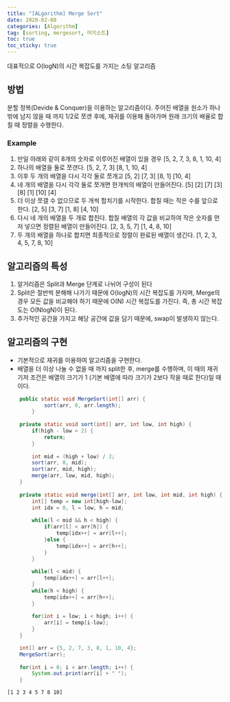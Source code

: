```yaml
---
title: "[ALgorithm] Merge Sort"
date: 2020-02-08
categories: [Algorithm]
tag: [sorting, mergesort, 머지소트]
toc: true
toc_sticky: true
---
```


대표적으로 O(logN)의 시간 복잡도를 가지는 소팅 알고리즘

## 방법

분할 정복(Devide & Conquer)을 이용하는 알고리즘이다.
주어진 배열을 원소가 하나 밖에 남지 않을 때 까지 1/2로 쪼갠 후에, 재귀를 이용해 돌아가며 원래 크기의 배율로 합칠 때 정렬을 수행한다.

### Example

1. 만일 아래와 같이 8개의 숫자로 이루어진 배열이 있을 경우
    [5, 2, 7, 3, 8, 1, 10, 4]
2.  하나의 배열을 둘로 쪼갠다.
    [5, 2, 7, 3] [8, 1, 10, 4]
3. 이후 두 개의 배열을 다시 각각 둘로 쪼개고
    [5, 2] [7, 3] [8, 1] [10, 4]
4. 네 개의 배열을 다시 각각 둘로 쪼개면 한개씩의 배열이 만들어진다.
    [5] [2] [7] [3] [8] [1] [10] [4]
5. 더 이상 쪼갤 수 없으므로 두 개씩 합치기를 시작한다. 합칠 때는 작은 수를 앞으로 한다.
    [2, 5] [3, 7] [1, 8] [4, 10]
6. 다시 네 개의 배열을 두 개로 합친다. 합칠 배열의 각 값을 비교하여 작은 숫자를 먼저 넣으면 정렬된 배열이 만들어진다.
    [2, 3, 5, 7] [1, 4, 8, 10]
7. 두 개의 배열을 하나로 합치면 최종적으로 정렬이 완료된 배열이 생긴다.
    [1, 2, 3, 4, 5, 7, 8, 10]

## 알고리즘의 특성

1. 알거리즘은 Split과 Merge 단계로 나뉘어 구성이 된다
2. Split은 절반씩 분해해 나가기 때문에 O(logN)의 시간 복잡도를 가지며, Merge의 경우 모든 값을 비교해야 하기 때문에 O(N) 시간 복잡도를 가진다.
즉, 총 시간 복잡도는 O(NlogN)이 된다.
3. 추가적인 공간을 가지고 해당 공간에 값을 담기 때문에, swap이 발생하지 않는다.

## 알고리즘의 구현

- 기본적으로 재귀를 이용하여 알고리즘을 구현한다.
- 배열을 더 이상 나눌 수 없을 때 까지 split한 후, merge를 수행하며, 이 때의 재귀 기저 조건은 배열의 크기가 1 (기본 배열에 따라 크기가 2보다 작을 때로 한다)일 때 이다.

```java
    public static void MergeSort(int[] arr) {
    		sort(arr, 0, arr.length);
    	}
    	
    private static void sort(int[] arr, int low, int high) {
    	if(high - low < 2) {
    		return;
    	}
    	
    	int mid = (high + low) / 2;
    	sort(arr, 0, mid);
    	sort(arr, mid, high);
    	merge(arr, low, mid, high);
    }
    
    private static void merge(int[] arr, int low, int mid, int high) {
    	int[] temp = new int[high-low];
    	int idx = 0, l = low, h = mid;
    	
    	while(l < mid && h < high) {
    		if(arr[l] < arr[h]) {
    			temp[idx++] = arr[l++];
    		}else {
    			temp[idx++] = arr[h++];
    		}
    	}
    	
    	while(l < mid) {
    		temp[idx++] = arr[l++];
    	}
    	while(h < high) {
    		temp[idx++] = arr[h++];
    	}
    	
    	for(int i = low; i < high; i++) {
    		arr[i] = temp[i-low];
    	}
    }

    int[] arr = {5, 2, 7, 3, 8, 1, 10, 4};
    MergeSort(arr);
    
    for(int i = 0; i < arr.length; i++) {
    	System.out.print(arr[i] + " ");
    }
```
	[1 2 3 4 5 7 8 10]
